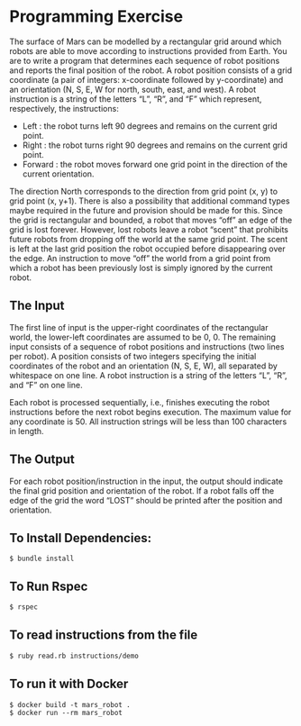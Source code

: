 # Programming Exercise

The surface of Mars can be modelled by a rectangular grid around which robots are able to move according to instructions
provided from Earth. You are to write a program that determines each sequence of robot positions and reports the final
position of the robot. A robot position consists of a grid coordinate (a pair of integers: x-coordinate followed by
y-coordinate) and an orientation (N, S, E, W for north, south, east, and west). A robot instruction is a string of
the letters “L”, “R”, and “F” which represent, respectively, the instructions:

* Left : the robot turns left 90 degrees and remains on the current grid point.
* Right : the robot turns right 90 degrees and remains on the current grid point.
* Forward : the robot moves forward one grid point in the direction of the current orientation.

The direction North corresponds to the direction from grid point (x, y) to grid point (x, y+1). There is also
a possibility that additional command types maybe required in the future and provision should be made for this.
Since the grid is rectangular and bounded, a robot that moves “off” an edge of the grid is lost forever. However,
lost robots leave a robot “scent” that prohibits future robots from dropping off the world at the same grid point.
The scent is left at the last grid position the robot occupied before disappearing over the edge. An instruction to move
“off” the world from a grid point from which a robot has been previously lost is simply ignored by the current robot.

## The Input
The first line of input is the upper-right coordinates of the rectangular world, the lower-left coordinates are assumed
to be 0, 0. The remaining input consists of a sequence of robot positions and instructions (two lines per robot).
A position consists of two integers specifying the initial coordinates of the robot and an orientation (N, S, E, W), all
separated by whitespace on one line. A robot instruction is a string of the letters “L”, “R”, and “F” on one line.

Each robot is processed sequentially, i.e., finishes executing the robot instructions before the next robot begins execution.
The maximum value for any coordinate is 50. All instruction strings will be less than 100 characters in length.

## The Output
For each robot position/instruction in the input, the output should indicate the final grid position and orientation of
the robot. If a robot falls off the edge of the grid the word “LOST” should be printed after the position and orientation.

##  To Install Dependencies:
```
$ bundle install
```

## To Run Rspec
```sh
$ rspec
```
## To read instructions from the file
```sh
$ ruby read.rb instructions/demo
```

## To run it with Docker
```
$ docker build -t mars_robot .
$ docker run --rm mars_robot
```